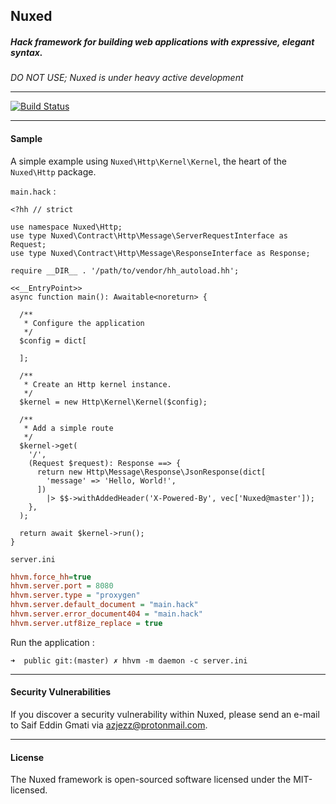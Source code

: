 ## Nuxed
##### Hack framework for building web applications with expressive, elegant syntax.

*DO NOT USE; Nuxed is under heavy active development*

---
[![Build Status](https://travis-ci.org/nuxed/framework.svg?branch=master)](https://travis-ci.org/nuxed/framework)

---
#### Sample

A simple example using `Nuxed\Http\Kernel\Kernel`, the heart of the `Nuxed\Http` package.

`main.hack` :
```hack
<?hh // strict

use namespace Nuxed\Http;
use type Nuxed\Contract\Http\Message\ServerRequestInterface as Request;
use type Nuxed\Contract\Http\Message\ResponseInterface as Response;

require __DIR__ . '/path/to/vendor/hh_autoload.hh';

<<__EntryPoint>>
async function main(): Awaitable<noreturn> {

  /**
   * Configure the application
   */
  $config = dict[

  ];

  /**
   * Create an Http kernel instance.
   */
  $kernel = new Http\Kernel\Kernel($config);

  /**
   * Add a simple route
   */
  $kernel->get(
    '/',
    (Request $request): Response ==> {
      return new Http\Message\Response\JsonResponse(dict[
        'message' => 'Hello, World!',
      ])
        |> $$->withAddedHeader('X-Powered-By', vec['Nuxed@master']);
    },
  );

  return await $kernel->run();
}
```

`server.ini`
```ini
hhvm.force_hh=true
hhvm.server.port = 8080
hhvm.server.type = "proxygen"
hhvm.server.default_document = "main.hack"
hhvm.server.error_document404 = "main.hack"
hhvm.server.utf8ize_replace = true
```

Run the application :
```console
➜  public git:(master) ✗ hhvm -m daemon -c server.ini
```

---
#### Security Vulnerabilities
If you discover a security vulnerability within Nuxed, please send an e-mail to Saif Eddin Gmati via azjezz@protonmail.com.

---
#### License
The Nuxed framework is open-sourced software licensed under the MIT-licensed.